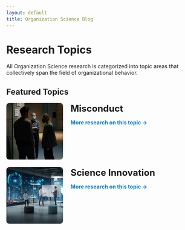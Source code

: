 ```yaml
---
layout: default
title: Organization Science Blog
---
```


# Research Topics

All Organization Science research is categorized into topic areas that collectively span the field of organizational behavior.

## Featured Topics

<section class="featured-topics">
  <!-- Misconduct Section -->
  <div class="topic" style="display: flex; align-items: flex-start; margin-bottom: 20px;">
    <img src="/assets/images/misconduct.jpg" alt="Misconduct" style="flex: 0 0 150px; max-width: 150px; height: auto; margin-right: 20px; border-radius: 8px;">
    <div class="topic-content">
      <h2 style="margin: 0; font-size: 1.5rem;">Misconduct</h2>
      <ul id="misconduct-top5" style="padding-left: 20px;">
        <!-- Top 5 rows will be dynamically injected here -->
      </ul>
      <a href="/topics/misconduct.html" class="more-link" style="font-weight: bold; color: #007acc; text-decoration: none; margin-top: 10px; display: block;">More research on this topic →</a>
    </div>
  </div>

  <!-- Science Innovation Section -->
  <div class="topic" style="display: flex; align-items: flex-start; margin-bottom: 20px;">
    <img src="/assets/images/science_innovation.jpg" alt="Science Innovation" style="flex: 0 0 150px; max-width: 150px; height: auto; margin-right: 20px; border-radius: 8px;">
    <div class="topic-content">
      <h2 style="margin: 0; font-size: 1.5rem;">Science Innovation</h2>
      <ul id="science_innovation-top5" style="padding-left: 20px;">
        <!-- Top 5 rows will be dynamically injected here -->
      </ul>
      <a href="/topics/science_innovation.html" class="more-link" style="font-weight: bold; color: #007acc; text-decoration: none; margin-top: 10px; display: block;">More research on this topic →</a>
    </div>
  </div>
</section>

<script>
document.addEventListener("DOMContentLoaded", function () {
  function fetchTop5Rows(url, targetListId, tableId) {
    fetch(url)
      .then((response) => response.text())
      .then((html) => {
        const parser = new DOMParser();
        const doc = parser.parseFromString(html, "text/html");
        const table = doc.querySelector(`#${tableId} tbody`); // Use the dynamic table ID

        if (!table) {
          console.error(`Table not found in ${url}`);
          return;
        }

        const rows = table.querySelectorAll("tr");
        const targetList = document.getElementById(targetListId);

        // Clear any existing rows to prevent duplication
        targetList.innerHTML = "";

        // Inject top 5 rows
        for (let i = 0; i < Math.min(5, rows.length); i++) {
          const cells = rows[i].querySelectorAll("td");
          const category = cells[0].textContent.trim(); // Category
          const title = cells[3].textContent.trim(); // Reference

          // Create a list item and link it to the specific row
          const listItem = document.createElement("li");
          listItem.innerHTML = `
            <a href="${url}#row-${i + 1}" target="_self" style="text-decoration: none; color: #007acc;">
              <strong>${category}:</strong> ${title}
            </a>
          `;
          targetList.appendChild(listItem);
        }
      })
      .catch((error) => console.error(`Error fetching data from ${url}:`, error));
  }

  // Fetch top 5 rows for Misconduct
  fetchTop5Rows("/topics/misconduct.html", "misconduct-top5", "misconductTable");

  // Fetch top 5 rows for Science Innovation
  fetchTop5Rows("/topics/science_innovation.html", "science_innovation-top5", "science_innovationTable");
});
</script>
